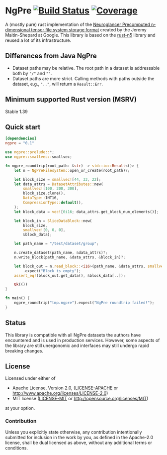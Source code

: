 # NgPre [![Build Status](https://travis-ci.org/tomka/rust-ngpre.svg?branch=master)](https://travis-ci.org/tomka/rust-ngpre) [![Coverage](https://codecov.io/gh/tomka/rust-ngpre/branch/master/graph/badge.svg)](https://codecov.io/gh/tomka/rust-ngpre)

A (mostly pure) rust implementation of the [Neuroglancer Precomputed n-dimensional tensor file system storage format](https://github.com/google/neuroglancer/tree/master/src/neuroglancer/datasource/precomputed) created by the Jeremy Maitin-Shepard at Google. This library is based on the [rust-n5](https://github.com/aschampion/rust-n5) library and reused a lot of its infrastructure.

## Differences from Java NgPre
- Dataset paths may be relative. The root path in a dataset is addressable both by `"/"` and `""`.
- Dataset paths are more strict. Calling methods with paths outside the dataset, e.g., `".."`, will return a `Result::Err`.

## Minimum supported Rust version (MSRV)

Stable 1.39

## Quick start

```toml
[dependencies]
ngpre = "0.1"
```

```rust
use ngpre::prelude::*;
use ngpre::smallvec::smallvec;

fn ngpre_roundtrip(root_path: &str) -> std::io::Result<()> {
    let n = NgPreFilesystem::open_or_create(root_path)?;

    let block_size = smallvec![44, 33, 22];
    let data_attrs = DatasetAttributes::new(
        smallvec![100, 200, 300],
        block_size.clone(),
        DataType::INT16,
        CompressionType::default(),
    );
    let block_data = vec![0i16; data_attrs.get_block_num_elements()];

    let block_in = SliceDataBlock::new(
        block_size,
        smallvec![0, 0, 0],
        &block_data);

    let path_name = "/test/dataset/group";

    n.create_dataset(path_name, &data_attrs)?;
    n.write_block(path_name, &data_attrs, &block_in)?;

    let block_out = n.read_block::<i16>(path_name, &data_attrs, smallvec![0, 0, 0])?
        .expect("Block is empty");
    assert_eq!(block_out.get_data(), &block_data[..]);

    Ok(())
}

fn main() {
    ngpre_roundtrip("tmp.ngpre").expect("NgPre roundtrip failed!");
}
```

## Status

This library is compatible with all NgPre datasets the authors have encountered and is used in production services. However, some aspects of the library are still unergonomic and interfaces may still undergo rapid breaking changes.

## License

Licensed under either of

- Apache License, Version 2.0, ([LICENSE-APACHE](LICENSE-APACHE) or http://www.apache.org/licenses/LICENSE-2.0)
- MIT license ([LICENSE-MIT](LICENSE-MIT) or http://opensource.org/licenses/MIT)

at your option.

### Contribution

Unless you explicitly state otherwise, any contribution intentionally submitted for inclusion in the work by you, as defined in the Apache-2.0 license, shall be dual licensed as above, without any additional terms or conditions.
